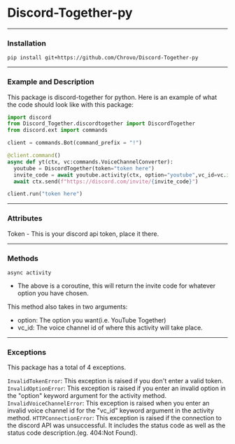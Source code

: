 # Discord-Together-py

---

### Installation
`pip install git+https://github.com/Chrovo/Discord-Together-py`

---

### Example and Description

This package is discord-together for python. Here is an example of what the code should look like with this package:
```python
import discord
from Discord_Together.discordtogether import DiscordTogether
from discord.ext import commands

client = commands.Bot(command_prefix = "!")

@client.command()
async def yt(ctx, vc:commands.VoiceChannelConverter):
  youtube = DiscordTogether(token="token here")
  invite_code = await youtube.activity(ctx, option="youtube",vc_id=vc.id)
  await ctx.send(f"https://discord.com/invite/{invite_code}")

client.run("token here")
```
---

### Attributes

Token - This is your discord api token, place it there.

---

### Methods
`async activity`
- The above is a coroutine, this will return the invite code for whatever option you have chosen.

This method also takes in two arguments:
- option: The option you want(i.e. YouTube Together)
- vc_id: The voice channel id of where this activity will take place.

---

### Exceptions
This package has a total of 4 exceptions.

`InvalidTokenError`: This exception is raised if you don't enter a valid token.
`InvalidOptionError`: This exception is raised if you enter an invalid option in the "option" keyword argument for the activity method.
`InvalidVoiceChannelError`: This exception is raised when you enter an invalid voice channel id for the "vc_id" keyword argument in the activity method.
`HTTPConnectionError`: This exception is raised if the connection to the discord API was unsuccessful. It includes the status code as well as the status code description.(eg. 404:Not Found).
